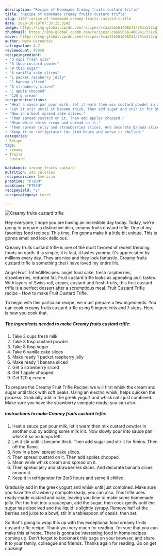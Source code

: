 ```yaml
---
description: "Recipe of Homemade Creamy fruits custard trifle"
title: "Recipe of Homemade Creamy fruits custard trifle"
slug: 1107-recipe-of-homemade-creamy-fruits-custard-trifle
date: 2020-10-19T07:30:22.524Z
image: https://img-global.cpcdn.com/recipes/5caa55b561408241/751x532cq70/creamy-fruits-custard-trifle-recipe-main-photo.jpg
thumbnail: https://img-global.cpcdn.com/recipes/5caa55b561408241/751x532cq70/creamy-fruits-custard-trifle-recipe-main-photo.jpg
cover: https://img-global.cpcdn.com/recipes/5caa55b561408241/751x532cq70/creamy-fruits-custard-trifle-recipe-main-photo.jpg
author: Myra Hernandez
ratingvalue: 4.7
reviewcount: 42059
recipeingredient:
- "3 cups fresh milk"
- "3 tbsp custard powder"
- "8 tbsp sugar"
- "6 vanilla cake slices"
- "1 packet raspberry jelly"
- "1 banana sliced"
- "5 strawberry sliced"
- "1 apple chopped"
- "120 g cream"
recipeinstructions:
- "Heat a sauce pan pour milk, let it warm then mix custard powder in another cup by adding some milk init. Now slowly pour into sauce pan whisk it so no lumps left."
- "Let it stir until it become thick. Then add sugar and stir it for 5mins. Then off the flame."
- "Now in a bowl spread cake slices."
- "Then spread custard on it. Then add apples chopped."
- "Mean while whisk cream and spread on it."
- "Then spread jelly and strawberries slices. And decorate banana slices around it."
- "Keep it in refrigerator for 2to3 hours and serve it chilled."
categories:
- Recipe
tags:
- creamy
- fruits
- custard

katakunci: creamy fruits custard 
nutrition: 243 calories
recipecuisine: American
preptime: "PT20M"
cooktime: "PT55M"
recipeyield: "2"
recipecategory: Lunch

---
```



![Creamy fruits custard trifle](https://img-global.cpcdn.com/recipes/5caa55b561408241/751x532cq70/creamy-fruits-custard-trifle-recipe-main-photo.jpg)

Hey everyone, I hope you are having an incredible day today. Today, we're going to prepare a distinctive dish, creamy fruits custard trifle. One of my favorites food recipes. This time, I'm gonna make it a little bit unique. This is gonna smell and look delicious.

Creamy fruits custard trifle is one of the most favored of recent trending foods on earth. It is simple, it is fast, it tastes yummy. It's appreciated by millions every day. They are nice and they look fantastic. Creamy fruits custard trifle is something that I have loved my entire life.

Angel Fruit TrifleAllRecipes. angel food cake, fresh raspberries, strawberries, reduced fat. Fruit custard trifle looks as appealing as it tastes. With layers of Swiss roll, cream, custard and fresh fruits, this fruit custard trifle is a perfect dessert after a scrumptious meal. Fruit Custard Trifle recipe - How to make Fruit Custard Trifle.


To begin with this particular recipe, we must prepare a few ingredients. You can cook creamy fruits custard trifle using 9 ingredients and 7 steps. Here is how you cook that.

<!--inarticleads1-->

##### The ingredients needed to make Creamy fruits custard trifle:

1. Take 3 cups fresh milk
1. Take 3 tbsp custard powder
1. Take 8 tbsp sugar
1. Take 6 vanilla cake slices
1. Make ready 1 packet raspberry jelly
1. Make ready 1 banana sliced
1. Get 5 strawberry sliced
1. Get 1 apple chopped
1. Get 120 g cream


To prepare the Creamy Fruit Trifle Recipe; we will first whisk the cream and sugar until thick with soft peaks. Using an electric whisk, helps quicken the process. Gradually add in the greek yogurt and whisk until just combined. Make sure you have the strawberry compote ready; you can also. 

<!--inarticleads2-->

##### Instructions to make Creamy fruits custard trifle:

1. Heat a sauce pan pour milk, let it warm then mix custard powder in another cup by adding some milk init. Now slowly pour into sauce pan whisk it so no lumps left.
1. Let it stir until it become thick. Then add sugar and stir it for 5mins. Then off the flame.
1. Now in a bowl spread cake slices.
1. Then spread custard on it. Then add apples chopped.
1. Mean while whisk cream and spread on it.
1. Then spread jelly and strawberries slices. And decorate banana slices around it.
1. Keep it in refrigerator for 2to3 hours and serve it chilled.


Gradually add in the greek yogurt and whisk until just combined. Make sure you have the strawberry compote ready; you can also. This trifle uses ready-made custard and cake, leaving you time to make some homemade jelly. Put the fruit into a saucepan, add the sugar, then cook gently until the sugar has dissolved and the liquid is slightly syrupy. Remove half of the berries and juice to a bowl, stir in a tablespoon of cassis, then set. 

So that's going to wrap this up with this exceptional food creamy fruits custard trifle recipe. Thank you very much for reading. I'm sure that you can make this at home. There is gonna be interesting food in home recipes coming up. Don't forget to bookmark this page on your browser, and share it to your family, colleague and friends. Thanks again for reading. Go on get cooking!

